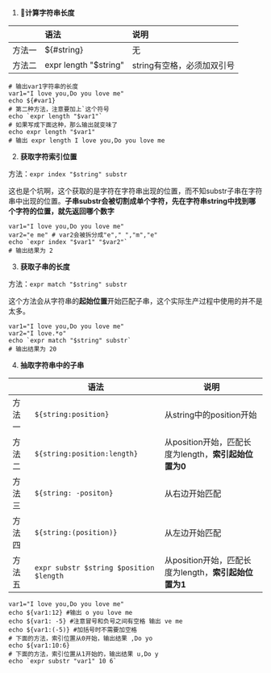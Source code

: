 1. **计算字符串长度**

|        | 语法                  | 说明                       |
| ------ | :-------------------- | :------------------------- |
| 方法一 | ${#string}            | 无                         |
| 方法二 | expr length "$string" | string有空格，必须加双引号 |

```shell
# 输出var1字符串的长度
var1="I love you,Do you love me"
echo ${#var1}
# 第二种方法，注意要加上`这个符号
echo `expr length "$var1"`
# 如果写成下面这种，那么输出就变味了
echo expr length "$var1"
# 输出 expr length I love you,Do you love me
```

2. **获取字符索引位置**

方法：`expr index "$string" substr`

这也是个坑啊，这个获取的是字符在字符串出现的位置，而不知substr子串在字符串中出现的位置。**子串substr会被切割成单个字符，先在字符串string中找到哪个字符的位置，就先返回哪个数字**

```shell
var1="I love you,Do you love me"
var2="e me" # var2会被拆分成"e"," ","m","e"
echo `expr index "$var1" "$var2"`
# 输出结果为 2
```

3. **获取子串的长度**

方法：`expr match "$string" substr`

这个方法会从字符串的**起始位置**开始匹配子串，这个实际生产过程中使用的并不是太多。

```shell
var1="I love you,Do you love me"
var2="I love.*o"
echo `expr match "$string" substr`
# 输出结果为 20
```

4. **抽取字符串中的子串**

|        | 语法                                    | 说明                                                  |
| ------ | --------------------------------------- | ----------------------------------------------------- |
| 方法一 | `${string:position}`                    | 从string中的position开始                              |
| 方法二 | `${string:position:length}`             | 从position开始，匹配长度为length，**索引起始位置为0** |
| 方法三 | `${string: -positon}`                   | 从右边开始匹配                                        |
| 方法四 | `${string:(position)}`                  | 从左边开始匹配                                        |
| 方法五 | `expr substr $string $position $length` | 从position开始，匹配长度为length，**索引起始位置为1** |

```shell
var1="I love you,Do you love me"
echo ${var1:12} #输出 o you love me
echo ${var1: -5} #注意冒号和负号之间有空格 输出 ve me
echo ${var1:(-5)} #加括号时不需要加空格
# 下面的方法，索引位置从0开始，输出结果 ,Do yo
echo ${var1:10:6} 
# 下面的方法，索引位置从1开始的，输出结果 u,Do y
echo `expr substr "var1" 10 6`
```


